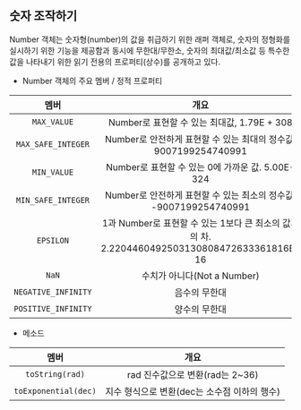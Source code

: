 ## 숫자 조작하기
Number 객체는 숫자형(number)의 값을 취급하기 위한 래퍼 객체로, 숫자의 정형화를 실시하기 위한 기능을 제공함과 동시에 무한대/무한소, 숫자의 최대값/최소값 등 특수한 값을 나타내기 위한 읽기 전용의 프로퍼티(상수)를 공개하고 있다.

* Number 객체의 주요 멤버 / 정적 프로퍼티

|멤버|개요|
|:---:|:---:|
|`MAX_VALUE`| Number로 표현할 수 있는 최대값, 1.79E + 308 |
|`MAX_SAFE_INTEGER`| Number로 안전하게 표현할 수 있는 최대의 정수값. 9007199254740991 |
|`MIN_VALUE`| Number로 표현할 수 있는 0에 가까운 값. 5.00E-324 |
|`MIN_SAFE_INTEGER`| Number로 안전하게 표현할 수 있는 최소의 정수값. -9007199254740991 |
|`EPSILON`|1과 Number로 표현할 수 있는 1보다 큰 최소의 값과의 차. 2.2204460492503130808472633361816E-16 |
|`NaN`|수치가 아니다(Not a Number)|
|`NEGATIVE_INFINITY`| 음수의 무한대 |
|`POSITIVE_INFINITY`|	양수의 무한대 |

* 메소드

|멤버|개요|
|:---:|:---:|
|`toString(rad)`|rad 진수값으로 변환(rad는 2~36)|
|`toExponential(dec)`|지수 형식으로 변환(dec는 소수점 이하의 행수)|
